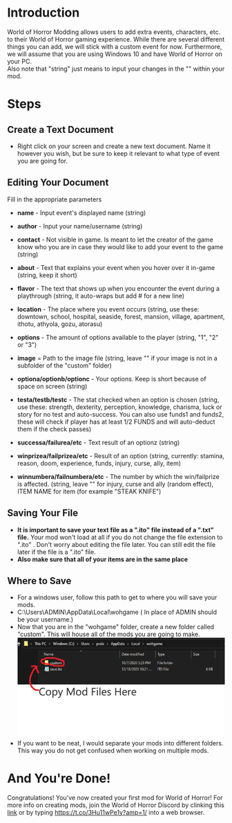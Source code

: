 # Introduction
World of Horror Modding allows users to add extra events, characters, etc. to their World of Horror gaming experience. While there are several different things you can add, we will stick with a custom event for now. Furthermore, we will assume that you are using Windows 10 and have World of Horror on your PC.    
Also note that "string" just means to input your changes in the "" within your mod.

# Steps

## Create a Text Document

* Right click on your screen and create a new text document. Name it however you wish, but be sure to keep it relevant to what type of event you are going for.

## Editing Your Document
Fill in the appropriate parameters  
* **name** - Input event's displayed name         (string)
* **author** - Input your name/username           (string)
* **contact** - Not visible in game. Is meant to let the creator of the game know who you are in case they would like to add your event to the game (string)
* **about** - Text that explains your event when you hover over it in-game (string, keep it short)
* **flavor** - The text that shows up when you encounter the event during a playthrough (string, it auto-wraps but add # for a new line)
* **location** - The place where you event occurs (string, use these: downtown, school, hospital, seaside, forest, mansion, village, apartment, ithotu, athyola, gozu, atorasu)
* **options** - The amount of options available to the player (string, "1", "2" or "3")

* **image** = Path to the image file (string, leave "" if your image is not in a subfolder of the "custom" folder)


* **optiona/optionb/optionc** - Your options. Keep is short because of space on screen (string)
* **testa/testb/testc** - The stat checked when an option is chosen (string, use these: strength, dexterity, perception, knowledge, charisma, luck or story for no test and auto-success. You can also use funds1 and funds2, these will check if player has at least 1/2 FUNDS and will auto-deduct them if the check passes)
* **successa/failurea/etc** - Text result of an optionz (string)
* **winprizea/failprizea/etc** - Result of an option (string, currently: stamina, reason, doom, experience, funds, injury, curse, ally, item)
* **winnumbera/failnumbera/etc** - The number by which the win/failprize is affected. (string,  leave "" for injury, curse and ally (random effect), ITEM NAME for item (for example "STEAK KNIFE")


## Saving Your File

* **It is important to save your text file as a ".ito" file instead of a ".txt" file.** Your mod won't load at all if you do not change the file extension to ".ito" . Don't worry about editing the file later. You can still edit the file later if the file is a ".ito" file.
* **Also make sure that all of your items are in the same place**

## Where to Save

*  For a windows user, follow this path to get to where you will save your mods.
*  C:\Users\ADMIN\AppData\Local\wohgame  ( In place of ADMIN should be your username.)
*  Now that you are in the "wohgame" folder, create a new folder called "custom". This will house all of the mods you are going to make.  
![Parameters](/Step.png)
* If you want to be neat, I would separate your mods into different folders. This way you do not get confused when working on multiple mods.

# And You're Done!

Congratulations! You've now created your first mod for World of Horror! For more info on creating mods, join the World of Horror Discord by clinking this [link](https://t.co/3Hu11wPe1y?amp=1/ "Discord link") or by typing https://t.co/3Hu11wPe1y?amp=1/ into a web browser.
